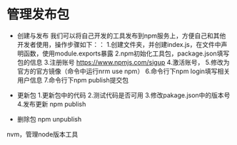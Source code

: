 # 管理发布包
+   创建与发布
我们可以将自己开发的工具发布到npm服务上，方便自己和其他开发者使用，操作步骤如下：：
1.创建文件夹，并创建index.js，在文件中声明函数，使用module.exports暴露
2.npm初始化工具包，package.json填写包的信息
3.注册账号 https://www.npmjs.com/sigup
4.激活账号，
5.修改为官方的官方镜像（命令中运行nrm use npm）
6.命令行下npm login填写相关用户信息
7.命令行下npm publish提交包

+   更新包
1.更新包中的代码
2.测试代码是否可用
3.修改pakage.json中的版本号
4.发布更新
npm publish

+   删除包
npm unpublish 


nvm，管理node版本工具